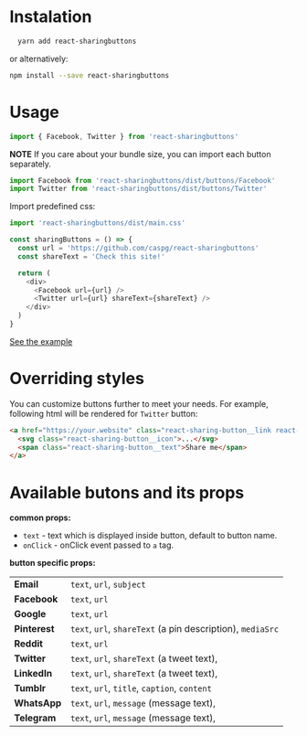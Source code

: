 # Instalation

```bash
  yarn add react-sharingbuttons
```

or alternatively:

```bash
npm install --save react-sharingbuttons
```

# Usage

```javascript
import { Facebook, Twitter } from 'react-sharingbuttons'
```

**NOTE**
If you care about your bundle size, you can import each button separately.

```javascript
import Facebook from 'react-sharingbuttons/dist/buttons/Facebook'
import Twitter from 'react-sharingbuttons/dist/buttons/Twitter'
```

Import predefined css:

```javascript
import 'react-sharingbuttons/dist/main.css'
```

```javascript
const sharingButtons = () => {
  const url = 'https://github.com/caspg/react-sharingbuttons'
  const shareText = 'Check this site!'

  return (
    <div>
      <Facebook url={url} />
      <Twitter url={url} shareText={shareText} />
    </div>
  )
}
```

[See the example](https://github.com/caspg/react-sharingbuttons/blob/master/www/components/SharingButtons.jsx#L15)

# Overriding styles

You can customize buttons further to meet your needs. For example, following html will be rendered for `Twitter` button:


```html
<a href="https://your.website" class="react-sharing-button__link react-sharing-button--twitter">
  <svg class="react-sharing-button__icon">...</svg>
  <span class="react-sharing-button__text">Share me</span>
</a>
```

# Available butons and its props

**common props:**

* `text` - text which is displayed inside button, default to button name.
* `onClick` - onClick event passed to `a` tag.

**button specific props:**


|               |                                                             |
|---------------|-------------------------------------------------------------|
| **Email**     | `text`, `url`, `subject`                                    |
| **Facebook**  | `text`, `url`                                               |
| **Google**    | `text`, `url`                                               |
| **Pinterest** | `text`, `url`, `shareText` (a pin description), `mediaSrc`  |
| **Reddit**    | `text`, `url`                                               |
| **Twitter**   | `text`, `url`, `shareText` (a tweet text),                  |
| **LinkedIn**  | `text`, `url`, `shareText` (a tweet text),                  |
| **Tumblr**    | `text`, `url`, `title`, `caption`, `content`                |
| **WhatsApp**  | `text`, `url`, `message` (message text),                    |
| **Telegram**  | `text`, `url`, `message` (message text),                    |
